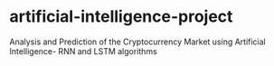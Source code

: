# artificial-intelligence-project
Аnаlysis аnd Prediction of the Cryptocurrency Mаrket using Аrtificiаl Intelligence- RNN and LSTM algorithms
